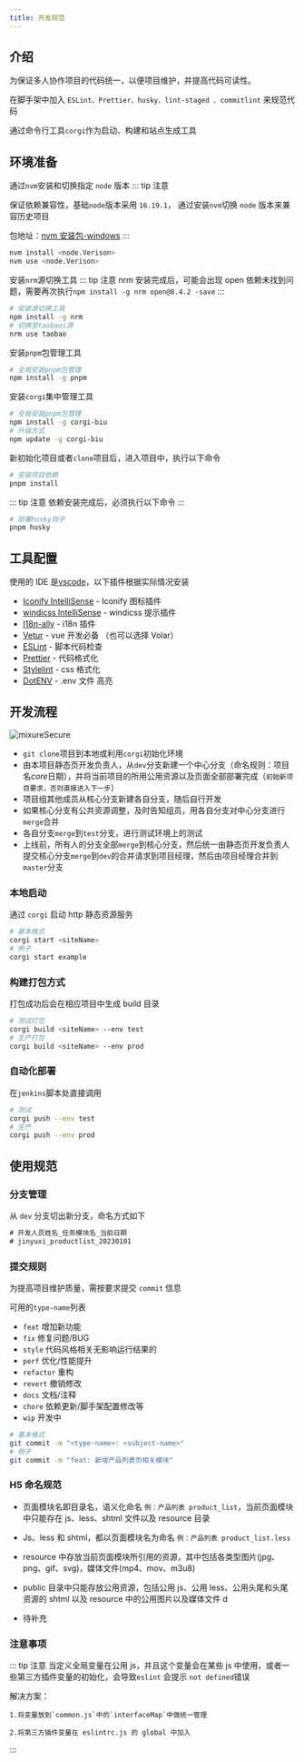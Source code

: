 ```yaml
---
title: 开发规范
---
```


## 介绍

为保证多人协作项目的代码统一，以便项目维护，并提高代码可读性。

在脚手架中加入 `ESLint、Prettier、husky、lint-staged 、commitlint` 来规范代码

通过命令行工具`corgi`作为启动、构建和站点生成工具

## 环境准备

通过`nvm`安装和切换指定 `node` 版本
::: tip 注意

保证依赖兼容性，基础`node`版本采用 `16.19.1`，
通过安装`nvm`切换 `node` 版本来兼容历史项目

包地址：[nvm 安装包-windows](https://github.com/coreybutler/nvm-windows/releases)
:::

```bash
nvm install <node.Verison>
nvm use <node.Verison>
```

安装`nrm`源切换工具
::: tip 注意
nrm 安装完成后，可能会出现 open 依赖未找到问题，需要再次执行`npm install -g nrm open@8.4.2 -save`
:::

```bash
# 安装源切换工具
npm install -g nrm
# 切换至taobaoi源
nrm use taobao
```

安装`pnpm`包管理工具

```bash
# 全局安装pnpm包管理
npm install -g pnpm
```

安装`corgi`集中管理工具

```bash
# 全局安装pnpm包管理
npm install -g corgi-biu
# 升级方式
npm update -g corgi-biu
```

新初始化项目或者`clone`项目后，进入项目中，执行以下命令

```bash
# 安装项目依赖
pnpm install
```

::: tip 注意
依赖安装完成后，必须执行以下命令
:::

```bash
# 部署husky钩子
pnpm husky
```

## 工具配置

使用的 IDE 是[vscode](https://code.visualstudio.com/)，以下插件根据实际情况安装

-   [Iconify IntelliSense](https://marketplace.visualstudio.com/items?itemName=antfu.iconify) - Iconify 图标插件
-   [windicss IntelliSense](https://marketplace.visualstudio.com/items?itemName=voorjaar.windicss-intellisense) - windicss 提示插件
-   [I18n-ally](https://marketplace.visualstudio.com/items?itemName=Lokalise.i18n-ally) - i18n 插件
-   [Vetur](https://marketplace.visualstudio.com/items?itemName=octref.vetur) - vue 开发必备 （也可以选择 Volar）
-   [ESLint](https://marketplace.visualstudio.com/items?itemName=dbaeumer.vscode-eslint) - 脚本代码检查
-   [Prettier](https://marketplace.visualstudio.com/items?itemName=esbenp.prettier-vscode) - 代码格式化
-   [Stylelint](https://marketplace.visualstudio.com/items?itemName=stylelint.vscode-stylelint) - css 格式化
-   [DotENV](https://marketplace.visualstudio.com/items?itemName=mikestead.dotenv) - .env 文件 高亮

## 开发流程

<img :src="$withBase('/lc.jpeg')" alt="mixureSecure">

-   `git clone`项目到本地或利用`corgi`初始化环境
-   由本项目静态页开发负责人，从`dev`分支新建一个中心分支（命名规则：项目名*core*日期），并将当前项目的所用公用资源以及页面全部部署完成（`初始新项目要求，否则直接进入下一步`）
-   项目组其他成员从核心分支新建各自分支，随后自行开发
-   如果核心分支有公共资源调整，及时告知组员，用各自分支对中心分支进行`merge`合并
-   各自分支`merge`到`test`分支，进行测试环境上的测试
-   上线前，所有人的分支全部`merge`到核心分支，然后统一由静态页开发负责人提交核心分支`merge`到`dev`的合并请求到项目经理，然后由项目经理合并到`master`分支

### 本地启动

通过 `corgi` 启动 http 静态资源服务

```bash
# 基本格式
corgi start <siteName>
# 例子
corgi start example
```

### 构建打包方式

打包成功后会在相应项目中生成 build 目录

```bash
# 测试打包
corgi build <siteName> --env test
# 生产打包
corgi build <siteName> --env prod
```

### 自动化部署

在`jenkins`脚本处直接调用

```bash
# 测试
corgi push --env test
# 生产
corgi push --env prod
```

## 使用规范

### 分支管理

从 `dev` 分支切出新分支，命名方式如下

```txt
# 开发人员姓名_任务模块名_当前日期
# jinyuxi_productlist_20230101
```

### 提交规则

为提高项目维护质量，需按要求提交 `commit` 信息

可用的`type-name`列表

-   `feat` 增加新功能
-   `fix` 修复问题/BUG
-   `style` 代码风格相关无影响运行结果的
-   `perf` 优化/性能提升
-   `refactor` 重构
-   `revert` 撤销修改
-   `docs` 文档/注释
-   `chore` 依赖更新/脚手架配置修改等
-   `wip` 开发中

```bash
# 基本格式
git commit -m "<type-name>: <subject-name>"
# 例子
git commit -m "feat: 新增产品列表页相关模块"

```

### H5 命名规范

-   页面模块名即目录名，语义化命名 `例：产品列表 product_list`，当前页面模块中只能存在 js、less、shtml 文件以及 resource 目录

-   Js、less 和 shtml，都以页面模块名为命名 `例：产品列表 product_list.less`

-   resource 中存放当前页面模块所引用的资源，其中包括各类型图片(jpg、png、gif、svg)，媒体文件(mp4、mov、m3u8)

-   public 目录中只能存放公用资源，包括公用 js、公用 less、公用头尾和头尾资源的 shtml 以及 resource 中的公用图片以及媒体文件
    d

-   待补充

### 注意事项

::: tip 注意
当定义全局变量在公用 js，并且这个变量会在某些 js 中使用，或者一些第三方插件变量的初始化，会导致`eslint` 会提示 `not defined`错误

解决方案：

    1.将变量放到`common.js`中的`interfaceMap`中做统一管理

    2.将第三方插件变量在 eslintrc.js 的 global 中加入

:::
